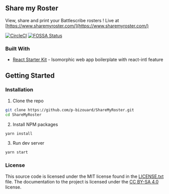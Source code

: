 ## Share my Roster

View, share and print your Battlescribe rosters ! Live at [https://www.sharemyroster.com/](https://www.sharemyroster.com/)

[![CircleCI](https://circleci.com/gh/p-bizouard/ShareMyRoster.svg?style=svg)](https://circleci.com/gh/p-bizouard/ShareMyRoster)
[![FOSSA Status](https://app.fossa.io/api/projects/git%2Bgithub.com%2Fp-bizouard%2FRosterViewer.svg?type=shield)](https://app.fossa.io/projects/git%2Bgithub.com%2Fp-bizouard%2FRosterViewer?ref=badge_shield)

### Built With

* [React Starter Kit](https://github.com/kriasoft/react-starter-kit) - Isomorphic web app boilerplate with react-intl feature

<!-- GETTING STARTED -->

## Getting Started

### Installation

1.  Clone the repo

```sh
git clone https://github.com/p-bizouard/ShareMyRoster.git
cd ShareMyRoster
```

2.  Install NPM packages

```sh
yarn install
```

3.  Run dev server

```sh
yarn start
```

### License

This source code is licensed under the MIT
license found in the [LICENSE.txt](https://github.com/p-bizouard/ShareMyRoster/blob/master/LICENSE.txt)
file. The documentation to the project is licensed under the
[CC BY-SA 4.0](http://creativecommons.org/licenses/by-sa/4.0/) license.
